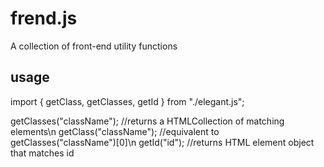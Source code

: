 # frend.js

A collection of front-end utility functions

## usage

import {
getClass,
getClasses,
getId
} from "./elegant.js";
       
getClasses("className"); //returns a HTMLCollection of matching elements\n
getClass("className"); //equivalent to getClasses("className")[0]\n
getId("id"); //returns HTML element object that matches id
